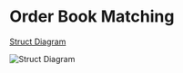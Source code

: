 # Order Book Matching
[Struct Diagram](https://viewer.diagrams.net/?tags=%7B%7D&highlight=0000ff&edit=_blank&layers=1&nav=1&title=obm-struct-diagram.drawio#R7Vzbcto6FP0av3SGjG%2FcHmNy6WnTc9KmTdtHgQW4kS3XVgLk68%2BWLfkmEwwBAkwyGWLJ0tZlL20vLylo1sCfX0conH6hLiaaqbtzzbrQTNMw%2Bm34w3MWaU6nbaYZk8hzRaE84857xiJTF7mPnovjUkFGKWFeWM4c0SDAI1bKQ1FEZ%2BViY0rKrYZogpWMuxEiau5Pz2XTNLdndvP8j9ibTGXLRqef3vGRLCxGEk%2BRS2eFLOtSswYRpSy98ucDTPjkyXn5%2Bc%2FiJ7l56Fx%2F%2Bhr%2FRT%2Bcz9%2F%2FvW%2Blxq7WqZINIcIB29j088P46uO9%2FedXeHv1daZfnw8%2FtUQV%2FQmRRzFf%2F0UujoaUPohBs4WcyXjm%2BQQFkHLGNGB34o4OaUS8SQDXI%2BggjiDjCUfMAyecixuMhpA7mnrEvUEL%2BsiHETM0epApZ0oj7xnMIgK3DMiA2xETeDI7pRJ3vKZoOsIxlLmVc2NkWTcoZqLMiBKCwtgbJh3mRXwUTbzAoYxRXxqij4GLXZHKnJ0kWEQfMvjw%2Bg09IjzHZwPPC3gUHrrG1McsWkARcdfsCI%2BI1WbI9CzHrtkTedMCbrs9sWTEcplkprPWvsHyQsEE5iBvzqo0Z6vNZV0oNgcOKTWHCPg9QAw7fBbjIhDhojDSPCuBZz1U%2F8T9nn13OXvq3Vnt%2B7%2Bff3yd2i25kgtYRfEDNKVrbUdrX3y48XyPaWaHcDgNI7iaJFeeqxaqQBu8wzI%2FDyihgOGLgKZY9wipZEm4EzxmS8Eeh2jkBZObpMyFned8E9PIsyjUHZMEaFPPdXGQAJEhhobZ4gqpF7BknvkQHPDGQD9rw2DgAtJGnoZfXjxiAxrAWJCXgBPDQphhvhic2dRj%2BA66wW3PIODzZcV8UkK1gtYy0JfHERXVizJaVoHYtpeDuASnF7BT2z2jq2CnHgjvMW7%2FMc5qGuMMXd8kyLXbBxnk6oHaU4B6G3mwXAemdq6v%2BAR2RChiHZuHO%2BgZ%2F9XDpDo0G3ASx0HCI6NmWvNz8HHytI9X2hXF8nrfIUaRe0oefVzfLOMFOK2LFiGjcEHH%2FEPYqQ%2B%2FRxtWGwbJLAqtXiprBs7OrgKn7EABj4r3cOCec6IOKRomU70isJSjEFS%2F8oiMiNgF9i5sYzKks8s8w0ky4IZERlIbhvmLmzrrtmX6d2YaEhfzUmohU3OPFetB8rfsA1zntXhCVlovJMb0MRrh1ewbHgIT3AQ4fHKaRFiO22LEs0WHIkwQ857Kb0YvBNNbvkRys3a3HEhNuxKP0wGLWsVXkYqhdq8Skbtm2VA6I6sNtezKo6Rih47HMS6ZAKSiRaGEiALLx1x5WMnlly%2Bq1OJWnwKmSlckpPJllzCAQjxbET2Hggc4BA0xcYBcTJJ1WGW7nPWkhMQwm4c2GSfEW7zolpa9OzdnB63tYNWouG0lMLbmO%2FUJHjT2XZSG9KN13nZ8Z5Z91zL0vTmvrzgvfX2sJyyFV6eqR8vsghOIJq8QPpCV5En3sp%2FXovGvBEXN22A9Tpo%2FjfpbQUnmLAkTq7sDmNRKEapqdrCkyNyQFJnrkqIKN3kzlrRvUmRVJDSzvSEpsuRTX3KZqqHdkaJtrQtVoXtb2tL4gVZG6%2FI1fwqspV5cPTTSsj%2FXHRFnqR2dpbgulcVPjrI0ZiKvhsSuGEvnzRiLrYAkkfQUlLzr31X9e0XAWc5sGuvfbSmrrNS%2Fq3pLM%2F3bqMg2tq62dyibfG0Fpwk6VunTm8vjHEWaUKczrRpPNOsc%2FvIgrjvfBwXh24HuN2usUbHC55BSUmgo3Z969ZCzXdFMufd8DMvODysFIVJJFfnklPlNSINdv4bXFOa7WxDma7unChVfEBtN1wnor4vUNdviawbvNOsLmpcKrhvSt7GlvYUg3jOaBvGXNjFfBQnZgwImzuMHWPp8sVtOMIzDZEJ2ndblGQxY%2FkEJjZ2%2FjzQ7htCKU6fxQBtGODUlCsizG2nc6qdXJM25Ss1mBfbV1AfBmKrnS%2FgT4bTmeI9%2BazjHPPBwPQyo217hlRGGmvkvE4iMO0wRP23k82DMe1sdSbqbf1x4WDYp9Vzh%2FRDVppSjf9iUQ6pRxyB7b6h6H47oLbf8i6r3Ojx1t6J3Vai0%2BxuK3lVDHaMieR6%2B6G2qAtzpqN7pEj9d2VvVxU5I917hvGMXvk1VLErI17vwvTkm9qV8m729oeSITjDa%2Fd6ueUti4RZHHswrh%2FXrycwbbLif6Z2S5W416DTfc%2B%2Bf9Qs%2FPatkt1e1ewRs5NCODm71gdY5bTZycEcH9%2Bi8o2cjqiIv9RPXe5LaiZ%2BK9IqcI3WWQtGa2iiRc2vLvpOezaG3K9LTfTPSY6lbAe%2Bk55hJj92rGt6Y89iVf744QpJjnfJBQ%2Bu0TxpKlJwmyVnhvGMnOZaqdZZoii4dlW8rCSqhbDNtyoTWaGKY7My%2B06V16dIKEO%2Fr%2Fzn2SJdUGVgCh8%2B2Vrefym%2B0ks3f9KhYJ5xrddupYkdbd5KvVNGTUzpeMCkAM23iZWQqSCse5jFeQl55B9XSlB1US1uyZ7vDLdTCQivA2bRfgvMriZlV%2BRaAmi8BqNtNrZ6BbLCbCsn8S4FSiOZfrWRd%2Fg8%3D)

<picture>
  <img alt="Struct Diagram" src="https://github.com/diantanjung/order-book-matching/blob/main/obm-struct-diagram.drawio.png)https://github.com/diantanjung/order-book-matching/blob/main/obm-struct-diagram.drawio.png">
</picture>
